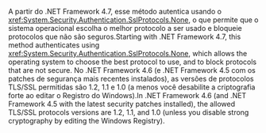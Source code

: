 <span data-ttu-id="6e9a6-101">A partir do .NET Framework 4.7, esse método autentica usando o <xref:System.Security.Authentication.SslProtocols.None>, o que permite que o sistema operacional escolha o melhor protocolo a ser usado e bloqueie protocolos que não são seguros.</span><span class="sxs-lookup"><span data-stu-id="6e9a6-101">Starting with .NET Framework 4.7, this method authenticates using <xref:System.Security.Authentication.SslProtocols.None>, which allows the operating system to choose the best protocol to use, and to block protocols that are not secure.</span></span> <span data-ttu-id="6e9a6-102">No .NET Framework 4.6 (e .NET Framework 4.5 com os patches de segurança mais recentes instalados), as versões de protocolos TLS/SSL permitidas são 1.2, 1.1 e 1.0 (a menos você desabilite a criptografia forte ao editar o Registro do Windows).</span><span class="sxs-lookup"><span data-stu-id="6e9a6-102">In .NET Framework 4.6 (and .NET Framework 4.5 with the latest security patches installed), the allowed TLS/SSL protocols versions are 1.2, 1.1, and 1.0 (unless you disable strong cryptography by editing the Windows Registry).</span></span>
